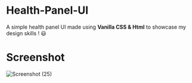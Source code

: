 # Health-Panel-UI
A simple health panel UI made using **Vanilla CSS & Html** to showcase my design skills ! :smiley:

# Screenshot

![Screenshot (25)](https://user-images.githubusercontent.com/50717968/83979773-68333e80-a92e-11ea-90ae-4cca2600d990.png)
